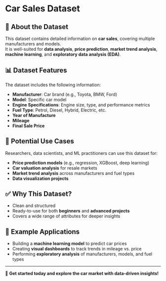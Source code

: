 # Car Sales Dataset

## 📌 About the Dataset
This dataset contains detailed information on **car sales**, covering multiple manufacturers and models.  
It is well-suited for **data analysis**, **price prediction**, **market trend analysis**, **machine learning**, and **exploratory data analysis (EDA)**.

## 📊 Dataset Features
The dataset includes the following information:
- **Manufacturer**: Car brand (e.g., Toyota, BMW, Ford)
- **Model**: Specific car model
- **Engine Specifications**: Engine size, type, and performance metrics
- **Fuel Type**: Petrol, Diesel, Hybrid, Electric, etc.
- **Year of Manufacture**
- **Mileage**
- **Final Sale Price**

## 🎯 Potential Use Cases
Researchers, data scientists, and ML practitioners can use this dataset for:
- **Price prediction models** (e.g., regression, XGBoost, deep learning)
- **Car valuation analysis** for resale markets
- **Market trend analysis** across manufacturers and fuel types
- **Data visualization projects**

## ✅ Why This Dataset?
- Clean and structured
- Ready-to-use for both **beginners** and **advanced projects**
- Covers a wide range of attributes for deeper insights

## 📂 Example Applications
- Building a **machine learning model** to predict car prices  
- Creating **visual dashboards** to track trends in mileage vs. price  
- Performing **exploratory analysis** of manufacturers, models, and fuel types  

---

🚗 **Get started today and explore the car market with data-driven insights!**
